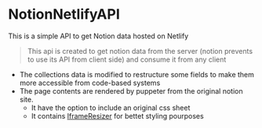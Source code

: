 ﻿# NotionNetlifyAPI

This is a simple API to get Notion data hosted on Netlify

> This api is created to get notion data from the server (notion prevents to use its API from client side) and consume it from any client

- The collections data is modified to restructure some fields to make them more accessible from code-based systems
- The page contents are rendered by puppeter from the original notion site.
  - It have the option to include an original css sheet
  - It contains [IframeResizer](https://github.com/davidjbradshaw/iframe-resizer) for bettet styling pourposes
